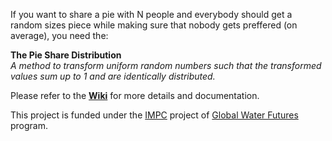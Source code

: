If you want to share a pie with N people and everybody should get a random sizes piece while making sure that nobody gets preffered (on average), you need the:

**The Pie Share Distribution**<br>
_A method to transform uniform random numbers such that the transformed values sum up to 1 and are identically distributed._

Please refer to the [**Wiki**](https://github.com/julemai/GRIP-E/wiki) for more details and documentation.

This project is funded under the [IMPC](https://gwf.usask.ca/impc/) project of [Global Water Futures](https://gwf.usask.ca) program.
